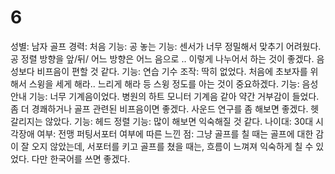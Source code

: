 # 6

성별: 남자
골프 경력: 처음
기능: 공 놓는 기능: 센서가 너무 정밀해서 맞추기 어려웠다. 공 정렬 방향을 앞/뒤/ 어느 방향은 어느 음으로 .. 이렇게 나누어서 하는 것이 좋겠다. 음성보다 비프음이 편할 것 같다. 
기능: 연습 기수 조작: 딱히 없었다. 처음에 초보자를 위해서 스윙을 세게 해라.. 느리게 해라 등 스윙 정도를 아는 것이 중요하겠다.
기능: 음성 안내 기능: 너무 기계음이었다. 병원의 하트 모니터 기계음 같아 약간 거부감이 들었다. 좀 더 경쾌하거나 골프 관련된 비프음이면 좋겠다. 사운드 연구를 좀 해보면 좋겠다. 헷갈리지는 않았다. 
기능: 헤드 정렬 기능: 많이 해보면 익숙해질 것 같다.
나이대: 30대
시각장애 여부: 전맹
퍼팅서포터 여부에 따른 느낀 점: 그냥 골프를 칠 때는 골프에 대한 감이 잘 오지 않았는데, 서포터를 키고 골프를 쳤을 때는, 흐름이 느껴져 익숙하게 칠 수 있었다. 다만 한국어를 쓰면 좋겠다.